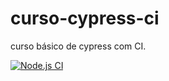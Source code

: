 # curso-cypress-ci
curso básico de cypress com CI.

[![Node.js CI](https://github.com/Deamgaudencioramos/cypress-ci/actions/workflows/node.js.yml/badge.svg?branch=main)](https://github.com/Deamgaudencioramos/cypress-ci/actions/workflows/node.js.yml)
